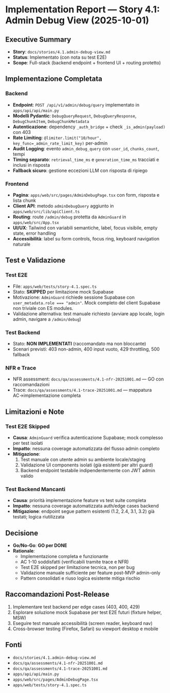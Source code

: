 # Implementation Report — Story 4.1: Admin Debug View (2025-10-01)

## Executive Summary
- **Story**: `docs/stories/4.1.admin-debug-view.md`
- **Status**: Implementato (con nota su test E2E)
- **Scope**: Full-stack (backend endpoint + frontend UI + routing protetto)

## Implementazione Completata

### Backend
- **Endpoint**: `POST /api/v1/admin/debug/query` implementato in `apps/api/api/main.py`
- **Modelli Pydantic**: `DebugQueryRequest`, `DebugQueryResponse`, `DebugChunkItem`, `DebugChunkMetadata`
- **Autenticazione**: dependency `_auth_bridge` + check `_is_admin(payload)` con 403
- **Rate Limiting**: `@limiter.limit("10/hour", key_func=_admin_rate_limit_key)` per-admin
- **Audit Logging**: evento `admin_debug_query` con `user_id`, `chunks_count`, tempi
- **Timing separato**: `retrieval_time_ms` e `generation_time_ms` tracciati e inclusi in risposta
- **Fallback sicuro**: gestione eccezioni LLM con risposta di ripiego

### Frontend
- **Pagina**: `apps/web/src/pages/AdminDebugPage.tsx` con form, risposta e lista chunk
- **Client API**: metodo `adminDebugQuery` aggiunto in `apps/web/src/lib/apiClient.ts`
- **Routing**: route `/admin/debug` protetta da `AdminGuard` in `apps/web/src/App.tsx`
- **UI/UX**: Tailwind con variabili semantiche, label, focus visibile, empty state, error handling
- **Accessibilità**: label su form controls, focus ring, keyboard navigation naturale

## Test e Validazione

### Test E2E
- File: `apps/web/tests/story-4.1.spec.ts`
- Stato: **SKIPPED** per limitazione mock Supabase
- Motivazione: `AdminGuard` richiede sessione Supabase con `user_metadata.role === "admin"`. Mock completo del client Supabase non triviale con ES modules.
- Validazione alternativa: test manuale richiesto (avviare app locale, login admin, navigare a `/admin/debug`)

### Test Backend
- Stato: **NON IMPLEMENTATI** (raccomandato ma non bloccante)
- Scenari previsti: 403 non-admin, 400 input vuoto, 429 throttling, 500 fallback

### NFR e Trace
- NFR assessment: `docs/qa/assessments/4.1-nfr-20251001.md` — GO con raccomandazioni
- Trace: `docs/qa/assessments/4.1-trace-20251001.md` — mappatura AC→implementazione completa

## Limitazioni e Note

### Test E2E Skipped
- **Causa**: `AdminGuard` verifica autenticazione Supabase; mock complesso per test isolati
- **Impatto**: nessuna coverage automatizzata del flusso admin completo
- **Mitigazione**: 
  1. Test manuale con utente admin su ambiente locale/staging
  2. Validazione UI components isolati (già esistenti per altri guard)
  3. Backend endpoint testabile indipendentemente con JWT admin valido

### Test Backend Mancanti
- **Causa**: priorità implementazione feature vs test suite completa
- **Impatto**: nessuna coverage automatizzata auth/edge cases backend
- **Mitigazione**: endpoint segue pattern esistenti (1.2, 2.4, 3.1, 3.2) già testati; logica riutilizzata

## Decisione
- **Go/No-Go**: **GO per DONE**
- **Rationale**: 
  - Implementazione completa e funzionante
  - AC 1-10 soddisfatti (verificabili tramite trace e NFR)
  - Test E2E skipped per limitazione tecnica, non per bug
  - Validazione manuale sufficiente per feature post-MVP admin-only
  - Pattern consolidati e riuso logica esistente mitiga rischio

## Raccomandazioni Post-Release
1. Implementare test backend per edge cases (403, 400, 429)
2. Esplorare soluzione mock Supabase per test E2E futuri (fixture helper, MSW)
3. Eseguire test manuale accessibilità (screen reader, keyboard nav)
4. Cross-browser testing (Firefox, Safari) su viewport desktop e mobile

## Fonti
- `docs/stories/4.1.admin-debug-view.md`
- `docs/qa/assessments/4.1-nfr-20251001.md`
- `docs/qa/assessments/4.1-trace-20251001.md`
- `apps/api/api/main.py`
- `apps/web/src/pages/AdminDebugPage.tsx`
- `apps/web/tests/story-4.1.spec.ts`

